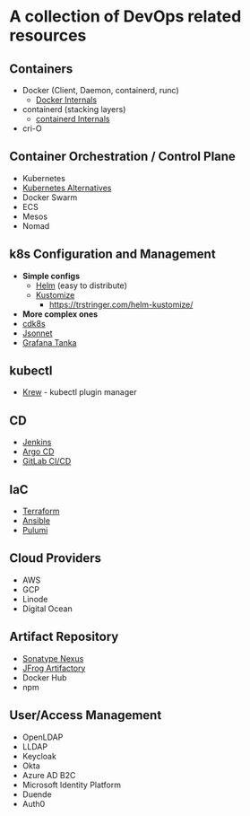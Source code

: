# A collection of DevOps related resources

## Containers
* Docker (Client, Daemon, containerd, runc)
  * [Docker Internals](https://medium.com/@kuninoto/how-does-docker-really-work-under-the-hood-a-dive-into-dockers-internals-2fef63f7c9bb)
* containerd (stacking layers)
  * [containerd Internals](https://samuel.karp.dev/blog/2024/12/containerd-internals-images/)
* cri-O

## Container Orchestration / Control Plane
* Kubernetes
* [Kubernetes Alternatives](https://spacelift.io/blog/kubernetes-alternatives)
* Docker Swarm
* ECS
* Mesos
* Nomad

## k8s Configuration and Management
* __Simple configs__
  * [Helm](https://helm.sh/) (easy to distribute)
  * [Kustomize](https://kustomize.io/) 
    * https://trstringer.com/helm-kustomize/ 
* __More complex ones__
 * [cdk8s](https://cdk8s.io/)
 * [Jsonnet](https://jsonnet.org/)
  * [Grafana Tanka](https://tanka.dev/)

## kubectl
* [Krew](https://krew.sigs.k8s.io/) - kubectl plugin manager

## CD
* [Jenkins](https://www.jenkins.io/)
* [Argo CD](https://argoproj.github.io/cd/)
* [GitLab CI/CD](https://docs.gitlab.com/ci/)

## IaC
* [Terraform](https://developer.hashicorp.com/terraform)
* [Ansible](https://docs.ansible.com/)
* [Pulumi](https://www.pulumi.com/)

## Cloud Providers
* AWS
* GCP
* Linode
* Digital Ocean

## Artifact Repository
* [Sonatype Nexus](https://github.com/sonatype/nexus-public)
* [JFrog Artifactory](https://pulpproject.org/)
* Docker Hub
* npm

## User/Access Management
* OpenLDAP
* LLDAP
* Keycloak
* Okta
* Azure AD B2C
* Microsoft Identity Platform
* Duende
* Auth0
